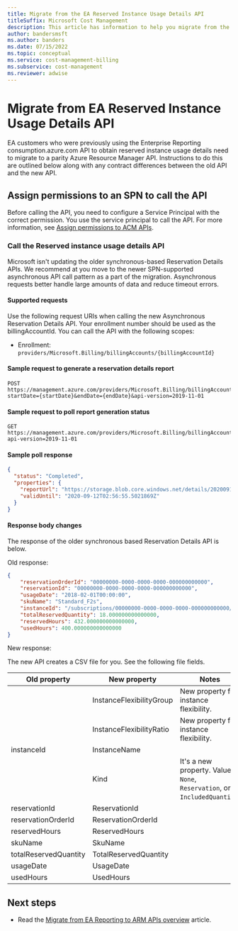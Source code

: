 ```yaml
---
title: Migrate from the EA Reserved Instance Usage Details API
titleSuffix: Microsoft Cost Management
description: This article has information to help you migrate from the EA Reserved Instance Usage Details API.
author: bandersmsft
ms.author: banders
ms.date: 07/15/2022
ms.topic: conceptual
ms.service: cost-management-billing
ms.subservice: cost-management
ms.reviewer: adwise
---
```


# Migrate from EA Reserved Instance Usage Details API

EA customers who were previously using the Enterprise Reporting consumption.azure.com API to obtain reserved instance usage details need to migrate to a parity Azure Resource Manager API. Instructions to do this are outlined below along with any contract differences between the old API and the new API.

## Assign permissions to an SPN to call the API

Before calling the API, you need to configure a Service Principal with the correct permission. You use the service principal to call the API. For more information, see [Assign permissions to ACM APIs](cost-management-api-permissions.md).

### Call the Reserved instance usage details API

Microsoft isn't updating the older synchronous-based Reservation Details APIs. We recommend at you move to the newer SPN-supported asynchronous API call pattern as a part of the migration. Asynchronous requests better handle large amounts of data and reduce timeout errors.

#### Supported requests

Use the following request URIs when calling the new Asynchronous Reservation Details API. Your enrollment number should be used as the billingAccountId. You can call the API with the following scopes:

- Enrollment: `providers/Microsoft.Billing/billingAccounts/{billingAccountId}`

#### Sample request to generate a reservation details report

```http
POST https://management.azure.com/providers/Microsoft.Billing/billingAccounts/{billingAccountId}/providers/Microsoft.CostManagement/generateReservationDetailsReport?startDate={startDate}&endDate={endDate}&api-version=2019-11-01 
```

#### Sample request to poll report generation status

```http
GET https://management.azure.com/providers/Microsoft.Billing/billingAccounts/{billingAccountId}/providers/Microsoft.CostManagement/reservationDetailsOperationResults/{operationId}?api-version=2019-11-01 
```

#### Sample poll response

```json
{
  "status": "Completed",
  "properties": {
    "reportUrl": "https://storage.blob.core.windows.net/details/20200911/00000000-0000-0000-0000-000000000000?sv=2016-05-31&sr=b&sig=jep8HT2aphfUkyERRZa5LRfd9RPzjXbzB%2F9TNiQ",
    "validUntil": "2020-09-12T02:56:55.5021869Z"
  }
}
```

#### Response body changes

The response of the older synchronous based Reservation Details API is below.

Old response:

```json
{
    "reservationOrderId": "00000000-0000-0000-0000-000000000000",
    "reservationId": "00000000-0000-0000-0000-000000000000",
    "usageDate": "2018-02-01T00:00:00",
    "skuName": "Standard_F2s",
    "instanceId": "/subscriptions/00000000-0000-0000-0000-000000000000/resourcegroups/resourvegroup1/providers/microsoft.compute/virtualmachines/VM1",
    "totalReservedQuantity": 18.000000000000000,
    "reservedHours": 432.000000000000000,
    "usedHours": 400.000000000000000
}
```

New response:

The new API creates a CSV file for you. See the following file fields.

| Old property | New property | Notes |
| --- | --- | --- |
| | InstanceFlexibilityGroup | New property for instance flexibility. |
| | InstanceFlexibilityRatio | New property for instance flexibility. |
| instanceId | InstanceName |  |
| | Kind | It's a new property. Value is `None`, `Reservation`, or `IncludedQuantity`. |
| reservationId | ReservationId |  |
| reservationOrderId | ReservationOrderId |  |
| reservedHours | ReservedHours |  |
| skuName | SkuName |  |
| totalReservedQuantity | TotalReservedQuantity |  |
| usageDate | UsageDate |  |
| usedHours | UsedHours |  |

## Next steps

- Read the [Migrate from EA Reporting to ARM APIs overview](migrate-ea-reporting-arm-apis-overview.md) article.